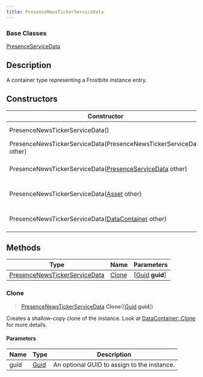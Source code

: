 ```yaml
---
title: PresenceNewsTickerServiceData
---
```

### Base Classes

[PresenceServiceData](PresenceServiceData)

## Description

A container type representing a Frostbite instance entry.

## Constructors

| Constructor                                                                              | Description                                                                                                                                       |
| ---------------------------------------------------------------------------------------- | ------------------------------------------------------------------------------------------------------------------------------------------------- |
| PresenceNewsTickerServiceData()                                                          | Create a new instance of this container type.                                                                                                     |
| PresenceNewsTickerServiceData(PresenceNewsTickerServiceData other)                       | Create a reference copy of an instance of the same type.                                                                                          |
| PresenceNewsTickerServiceData([PresenceServiceData](PresenceServiceData) other)          | Upcast an instance of type [PresenceServiceData](PresenceServiceData) to [PresenceNewsTickerServiceData](PresenceNewsTickerServiceData).          |
| PresenceNewsTickerServiceData([Asset](Asset) other)                                      | Upcast an instance of type [Asset](Asset) to [PresenceNewsTickerServiceData](PresenceNewsTickerServiceData).                                      |
| PresenceNewsTickerServiceData([DataContainer](/vext/ref/shared/class/datacontainer) other) | Upcast an instance of type [DataContainer](/vext/ref/shared/class/datacontainer) to [PresenceNewsTickerServiceData](PresenceNewsTickerServiceData). |

## Methods

| Type                                                           | Name            | Parameters                                     |
| -------------------------------------------------------------- | --------------- | ---------------------------------------------- |
| [PresenceNewsTickerServiceData](PresenceNewsTickerServiceData) | [Clone](#clone) | \[[Guid](/vext/ref/shared/class/guid) **guid**\] |

### Clone

> [PresenceNewsTickerServiceData](PresenceNewsTickerServiceData) **Clone**(\[[Guid](/vext/ref/shared/class/guid) **guid**\])

Creates a shallow-copy clone of the instance. Look at [DataContainer::Clone](/vext/ref/shared/class/datacontainer#clone) for more details.

#### Parameters

| Name | Type         | Description                                 |
| ---- | ------------ | ------------------------------------------- |
| guid | [Guid](Guid) | An optional GUID to assign to the instance. |
